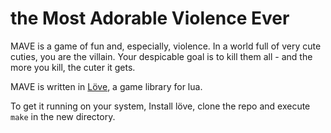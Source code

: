 # the Most Adorable Violence Ever

MAVE is a game of fun and, especially, violence. In a world full of very cute cuties, you are the villain. Your despicable goal is to kill them all - and the more you kill, the cuter it gets.

MAVE is written in [Löve](https://www.love2d.org/), a game library for lua.

To get it running on your system, Install löve, clone the repo and execute `make` in the new directory.